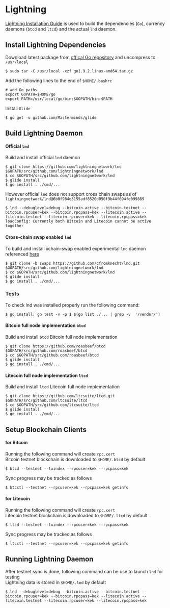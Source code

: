 # Lightning
[Lightning Installation Guide](https://github.com/lightningnetwork/lnd/blob/master/docs/INSTALL.md) is used to build the dependencies (`Go`), currency daemons (`btcd` and `ltcd`) and the actual `lnd` daemon.  

## Install Lightning Dependencies
Download latest package from [offical Go repository](https://golang.org/dl/) and uncompress to `/usr/local`
```shell
$ sudo tar -C /usr/local -xzf go1.9.2.linux-amd64.tar.gz
```

Add the following lines to the end of `$HOME/.bashrc`
```shell
# add Go paths
export GOPATH=$HOME/go
export PATH=/usr/local/go/bin:$GOPATH/bin:$PATH
```

Install `Glide`
```shell
$ go get -u github.com/Masterminds/glide
```

## Build Lightning Daemon

#### Official `lnd`
Build and install official `lnd` daemon
```shell
$ git clone https://github.com/lightningnetwork/lnd $GOPATH/src/github.com/lightningnetwork/lnd
$ cd $GOPATH/src/github.com/lightningnetwork/lnd
$ glide install
$ go install . ./cmd/...
```

However official `lnd` does not support cross chain swaps as of `lightningnetwork/lnd@6b0f984e3155adf8520d050f9b44f694fe099889`
```shell
$ lnd --debuglevel=debug --bitcoin.active --bitcoin.testnet --bitcoin.rpcuser=kek --bitcoin.rpcpass=kek --litecoin.active --litecoin.testnet --litecoin.rpcuser=kek --litecoin.rpcpass=kek
loadConfig: Currently both Bitcoin and Litecoin cannot be active together
```

#### Cross-chain swap enabled `lnd`
To build and install xchain-swap enabled experimental `lnd` daemon referenced [here](https://blog.lightning.engineering/announcement/2017/11/16/ln-swap.html)
```shell
$ git clone -b swapz https://github.com/cfromknecht/lnd.git $GOPATH/src/github.com/lightningnetwork/lnd
$ cd $GOPATH/src/github.com/lightningnetwork/lnd
$ glide install
$ go install . ./cmd/...
```

### Tests
To check lnd was installed properly run the following command:
```shell
$ go install; go test -v -p 1 $(go list ./... | grep -v  '/vendor/')
```

#### Bitcoin full node implementation `btcd`
Build and install `btcd` Bitcoin full node implementation
```shell
$ git clone https://github.com/roasbeef/btcd $GOPATH/src/github.com/roasbeef/btcd
$ cd $GOPATH/src/github.com/roasbeef/btcd
$ glide install
$ go install . ./cmd/...
```

#### Litecoin full node implementation `ltcd`
Build and install `ltcd` Litecoin full node implementation
```shell
$ git clone https://github.com/ltcsuite/ltcd.git $GOPATH/src/github.com/ltcsuite/ltcd
$ cd $GOPATH/src/github.com/ltcsuite/ltcd
$ glide install
$ go install . ./cmd/...
```

## Setup Blockchain Clients

#### for Bitcoin
Running the following command will create `rpc.cert`  
Bitcoin testnet blockchain is downloaded to `$HOME/.btcd` by default
```shell
$ btcd --testnet --txindex --rpcuser=kek --rpcpass=kek
```

Sync progress may be tracked as follows
```shell
$ btcctl --testnet --rpcuser=kek --rpcpass=kek getinfo
```

#### for Litecoin
Running the following command will create `rpc.cert`  
Litecoin testnet blockchain is downloaded to `$HOME/.ltcd` by default
```shell
$ ltcd --testnet --txindex --rpcuser=kek --rpcpass=kek
```

Sync progress may be tracked as follows
```shell
$ ltcctl --testnet --rpcuser=kek --rpcpass=kek getinfo
```

## Running Lightning Daemon
After testnet sync is done, following command can be use to launch `lnd` for testing  
Lightning data is stored in `$HOME/.lnd` by default
```shell
$ lnd --debuglevel=debug --bitcoin.active --bitcoin.testnet --bitcoin.rpcuser=kek --bitcoin.rpcpass=kek --litecoin.active --litecoin.testnet --litecoin.rpcuser=kek --litecoin.rpcpass=kek
```
